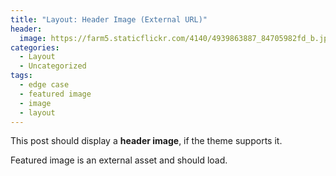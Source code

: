 ```yaml
---
title: "Layout: Header Image (External URL)"
header:
  image: https://farm5.staticflickr.com/4140/4939863887_84705982fd_b.jpg
categories:
  - Layout
  - Uncategorized
tags:
  - edge case
  - featured image
  - image
  - layout
---
```


This post should display a **header image**, if the theme supports it.

Featured image is an external asset and should load.